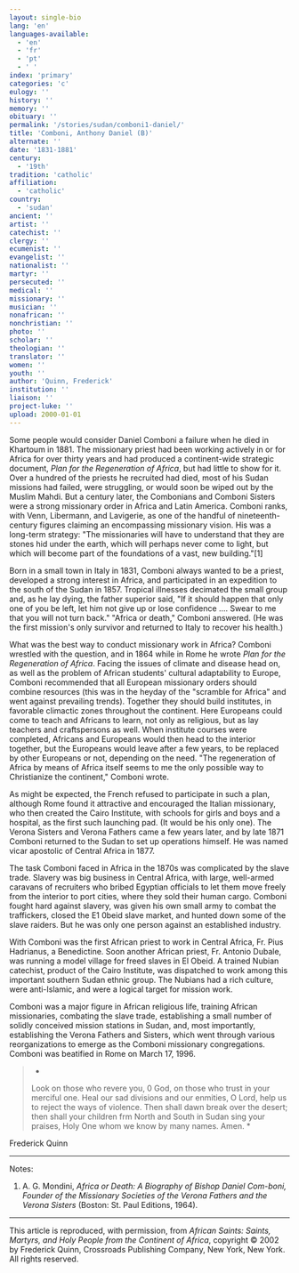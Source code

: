 ```yaml
---
layout: single-bio
lang: 'en'
languages-available:
  - 'en'
  - 'fr'
  - 'pt'
  - ' '
index: 'primary'
categories: 'c'
eulogy: ''
history: ''
memory: ''
obituary: ''
permalink: '/stories/sudan/comboni1-daniel/'
title: 'Comboni, Anthony Daniel (B)'
alternate: ''
date: '1831-1881'
century:
  - '19th'
tradition: 'catholic'
affiliation:
  - 'catholic'
country:
  - 'sudan'
ancient: ''
artist: ''
catechist: ''
clergy: ''
ecumenist: ''
evangelist: ''
nationalist: ''
martyr: ''
persecuted: ''
medical: ''
missionary: ''
musician: ''
nonafrican: ''
nonchristian: ''
photo: ''
scholar: ''
theologian: ''
translator: ''
women: ''
youth: ''
author: 'Quinn, Frederick'
institution: ''
liaison: ''
project-luke: ''
upload: 2000-01-01
---
```



Some people would consider Daniel Comboni a failure when he died in Khartoum in 1881. The missionary priest had been working actively in or for Africa for over thirty years and had produced a continent-wide strategic document, *Plan for the Regeneration of Africa*, but had little to show for it. Over a hundred of the priests he recruited had died, most of his Sudan missions had failed, were struggling, or would soon be wiped out by the Muslim Mahdi. But a century later, the Combonians and Comboni Sisters were a strong missionary order in Africa and Latin America. Comboni ranks, with Venn, Libermann, and Lavigerie, as one of the handful of nineteenth-century figures claiming an encompassing missionary vision. His was a long-term strategy: "The missionaries will have to understand that they are stones hid under the earth, which will perhaps never come to light, but which will become part of the foundations of a vast, new building."[1]

Born in a small town in Italy in 1831, Comboni always wanted to be a priest, developed a strong interest in Africa, and participated in an expedition to the south of the Sudan in 1857. Tropical illnesses decimated the small group and, as he lay dying, the father superior said, "If it should happen that only one of you be left, let him not give up or lose confidence .... Swear to me that you will not turn back." "Africa or death," Comboni answered. (He was the first mission's only survivor and returned to Italy to recover his health.)

What was the best way to conduct missionary work in Africa? Comboni wrestled with the question, and in 1864 while in Rome he wrote *Plan for the Regeneration of Africa*. Facing the issues of climate and disease head on, as well as the problem of African students' cultural adaptability to Europe, Comboni recommended that all European missionary orders should combine resources (this was in the heyday of the "scramble for Africa" and went against prevailing trends). Together they should build institutes, in favorable climactic zones throughout the continent. Here Europeans could come to teach and Africans to learn, not only as religious, but as lay teachers and craftspersons as well. When institute courses were completed, Africans and Europeans would then head to the interior together, but the Europeans would leave after a few years, to be replaced by other Europeans or not, depending on the need. "The regeneration of Africa by means of Africa itself seems to me the only possible way to Christianize the continent," Comboni wrote.

As might be expected, the French refused to participate in such a plan, although Rome found it attractive and encouraged the Italian missionary, who then created the Cairo Institute, with schools for girls and boys and a hospital, as the first such launching pad. (It would be his only one). The Verona Sisters and Verona Fathers came a few years later, and by late 1871 Comboni returned to the Sudan to set up operations himself. He was named vicar apostolic of Central Africa in 1877.

The task Comboni faced in Africa in the 1870s was complicated by the slave trade. Slavery was big business in Central Africa, with large, well-armed caravans of recruiters who bribed Egyptian officials to let them move freely from the interior to port cities, where they sold their human cargo. Comboni fought hard against slavery, was given his own small army to combat the traffickers, closed the E1 0beid slave market, and hunted down some of the slave raiders. But he was only one person against an established industry.

With Comboni was the first African priest to work in Central Africa, Fr. Pius Hadrianus, a Benedictine. Soon another African priest, Fr. Antonio Dubale, was running a model village for freed slaves in El Obeid. A trained Nubian catechist, product of the Cairo Institute, was dispatched to work among this important southern Sudan ethnic group. The Nubians had a rich culture, were anti-Islamic, and were a logical target for mission work.

Comboni was a major figure in African religious life, training African missionaries, combating the slave trade, establishing a small number of solidly conceived mission stations in Sudan, and, most importantly, establishing the Verona Fathers and Sisters, which went through various reorganizations to emerge as the Comboni missionary congregations. Comboni was beatified in Rome on March 17, 1996.

> *
> Look on those who revere you, 0 God, on those who trust in your merciful one. Heal our sad divisions and our enmities, O Lord, help us to reject the ways of violence. Then shall dawn break over the desert; then shall your children frm North and South in Sudan sing your praises, Holy One whom we know by many names. Amen.
> *

Frederick Quinn

---

Notes:

1. A. G. Mondini, *Africa or Death: A Biography of Bishop Daniel Com-boni, Founder of the Missionary Societies of the Verona Fathers and the Verona Sisters* (Boston: St. Paul Editions, 1964).

---

This article is reproduced, with permission, from *African Saints: Saints, Martyrs, and Holy People from the Continent of Africa*, copyright &copy; 2002 by Frederick Quinn, Crossroads Publishing Company, New York, New York.  All rights reserved.